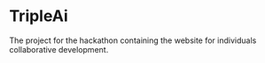 # TripleAi
The project for the hackathon containing the website for individuals collaborative development.
